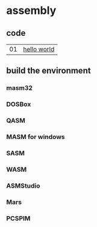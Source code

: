 # assembly

## code

|||
| -- | -- |
|01| [hello world](./src/01hello_world.asm)|

## build the environment

### masm32

### DOSBox

### QASM

### MASM for windows

### SASM

### WASM

### ASMStudio

### Mars

### PCSPIM
